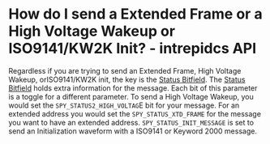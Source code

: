 # How do I send a Extended Frame or a High Voltage Wakeup or ISO9141/KW2K Init? - intrepidcs API

Regardless if you are trying to send an Extended Frame, High Voltage Wakeup, orISO9141/KW2K init, the key is the [Status Bitfield](../win32-api-overview-intrepidcs-api/structures-types-and-defines-overview-intrepidcs-api/setting-structures-overview-intrepidcs-api/status-bitfields-neovi-api.md). The [Status Bitfield](../win32-api-overview-intrepidcs-api/structures-types-and-defines-overview-intrepidcs-api/setting-structures-overview-intrepidcs-api/status-bitfields-neovi-api.md) holds extra information for the message. Each bit of this parameter is a toggle for a different parameter. To send a High Voltage Wakeup, you would set the `SPY_STATUS2_HIGH_VOLTAG`E bit for your message. For an extended address you would set the `SPY_STATUS_XTD_FRAME` for the message you want to have an extended address. `SPY_STATUS_INIT_MESSAGE` is set to send an Initialization waveform with a ISO9141 or Keyword 2000 message.
